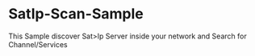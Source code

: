 # SatIp-Scan-Sample

This Sample discover Sat>Ip Server inside your network 
and Search for Channel/Services 
